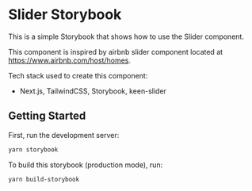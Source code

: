 # Slider Storybook

This is a simple Storybook that shows how to use the Slider component.

This component is inspired by airbnb slider component located at https://www.airbnb.com/host/homes.

Tech stack used to create this component:

- Next.js, TailwindCSS, Storybook, keen-slider

## Getting Started

First, run the development server:

```bash
yarn storybook
```

To build this storybook (production mode), run:

```bash
yarn build-storybook
```
